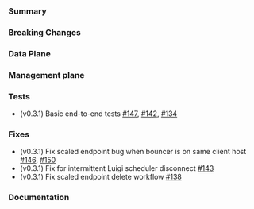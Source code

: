 <!--
SPDX-License-Identifier: MIT
Copyright (c) 2020 The Authors.

Authors: Sherif Abdelwahab <@zasherif>
         Phu Tran          <@phudtran>

Permission is hereby granted, free of charge, to any person obtaining a copy
of this software and associated documentation files (the "Software"), to deal
in the Software without restriction, including without limitation the rights
to use, copy, modify, merge, publish, distribute, sublicense, and/or sell
copies of the Software, and to permit persons to whom the Software is
furnished to do so, subject to the following conditions:The above copyright
notice and this permission notice shall be included in all copies or
substantial portions of the Software.THE SOFTWARE IS PROVIDED "AS IS",
WITHOUT WARRANTY OF ANY KIND, EXPRESS OR IMPLIED, INCLUDING BUT NOT LIMITED
TO THE WARRANTIES OF MERCHANTABILITY, FITNESS FOR A PARTICULAR PURPOSE AND
NONINFRINGEMENT. IN NO EVENT SHALL THE AUTHORS OR COPYRIGHT HOLDERS BE LIABLE
FOR ANY CLAIM, DAMAGES OR OTHER LIABILITY, WHETHER IN AN ACTION OF CONTRACT,
TORT OR OTHERWISE, ARISING FROM, OUT OF OR IN CONNECTION WITH THE SOFTWARE OR
THE USE OR OTHER DEALINGS IN THE SOFTWARE.
-->

### Summary

### Breaking Changes

### Data Plane

### Management plane

### Tests
* (v0.3.1) Basic end-to-end tests
  [#147](https://github.com/futurewei-cloud/mizar/pull/147),
  [#142](https://github.com/futurewei-cloud/mizar/pull/142), [#134](https://github.com/futurewei-cloud/mizar/pull/134)

### Fixes

* (v0.3.1) Fix scaled endpoint bug when bouncer is on same client host
  [#146](https://github.com/futurewei-cloud/mizar/pull/146),
  [#150](https://github.com/futurewei-cloud/mizar/pull/150)
* (v0.3.1) Fix for intermittent Luigi scheduler disconnect [#143](https://github.com/futurewei-cloud/mizar/pull/143)
* (v0.3.1) Fix scaled endpoint delete workflow [#138](https://github.com/futurewei-cloud/mizar/pull/138)

### Documentation